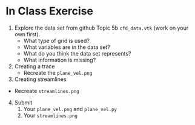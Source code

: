 # In Class Exercise

1. Explore the data set from github Topic 5b ```cfd_data.vtk``` (work on your own first).
	- What type of grid is used?
    - What variables are in the data set?
    - What do you think the data set represents?
    - What information is missing?
2. Creating a trace
   - Recreate the ```plane_vel.png```
3. Creating streamlines
- Recreate ```streamlines.png```
4. Submit
   1. Your ```plane_vel.png``` and ```plane_vel.py```
   2. Your ```streamlines.png```

